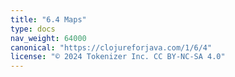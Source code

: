 ```yaml
---
title: "6.4 Maps"
type: docs
nav_weight: 64000
canonical: "https://clojureforjava.com/1/6/4"
license: "© 2024 Tokenizer Inc. CC BY-NC-SA 4.0"
---
```

